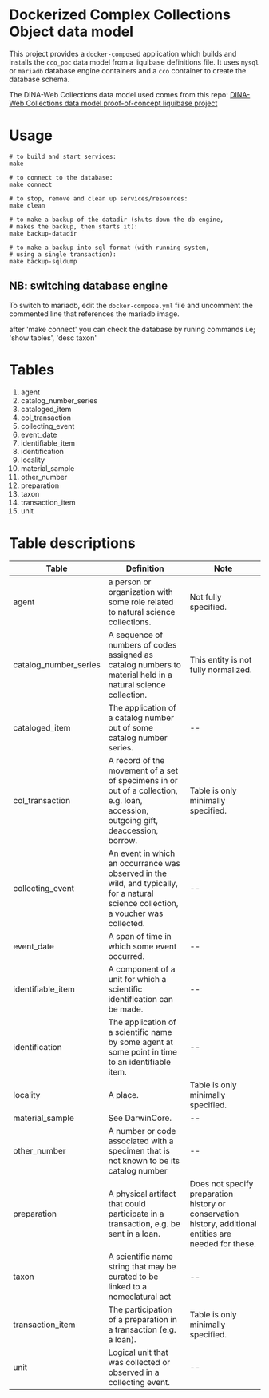 Dockerized Complex Collections Object data model
================================================

This project provides a `docker-compose`d application which builds and installs the `cco_poc` data model from a liquibase definitions file. It uses `mysql` or `mariadb` database engine containers and a `cco` container to create the database schema.

The DINA-Web Collections data model used comes from this repo: [DINA-Web Collections data model proof-of-concept liquibase project](https://github.com/DINA-Web/cco_poc)

# Usage

	# to build and start services:
	make

	# to connect to the database:
	make connect

	# to stop, remove and clean up services/resources:
	make clean

	# to make a backup of the datadir (shuts down the db engine, 
	# makes the backup, then starts it):
	make backup-datadir
	
	# to make a backup into sql format (with running system, 
	# using a single transaction):
	make backup-sqldump

## NB: switching database engine

To switch to mariadb, edit the `docker-compose.yml` file and uncomment the commented line that references the mariadb image.<p>
after 'make connect' you can check the database by runing commands i.e; 'show tables', 'desc taxon' 

# Tables

1. agent                 
1. catalog_number_series 
1. cataloged_item        
1. col_transaction       
1. collecting_event      
1. event_date            
1. identifiable_item     
1. identification        
1. locality              
1. material_sample       
1. other_number          
1. preparation           
1. taxon 
1. transaction_item
1. unit

# Table descriptions

Table | Definition | Note
------- | ------------------ | -------------
agent | a person or organization with some role related to natural science collections. |  Not fully specified.
catalog_number_series  | A sequence of numbers of codes assigned as catalog numbers to material held in a natural science collection. | This entity is not fully normalized.
cataloged_item | The application of a catalog number out of some catalog number series. |  --
col_transaction | A record of the movement of a set of specimens in or out of a collection, e.g. loan, accession, outgoing gift, deaccession, borrow. |  Table is only minimally specified.
collecting_event  | An event in which an occurrance was observed in the wild, and typically, for a natural science collection, a voucher was collected. |  --
event_date | A span of time in which some event occurred. |  --
identifiable_item  |  A component of a unit for which a scientific identification can be made. |  --
identification | The application of a scientific name by some agent at some point in time to an identifiable item. |  --
locality | A place. | Table is only minimally specified. 
material_sample | See DarwinCore. |  --
other_number | A number or code associated with a specimen that is not known to be its catalog number |  --
preparation | A physical artifact that could participate in a transaction, e.g. be sent in a loan. |  Does not specify preparation history or conservation history, additional entities are needed for these.
taxon | A scientific name string that may be curated to be linked to a nomeclatural act |  --
transaction_item | The participation of a preparation in a transaction (e.g. a loan). |  Table is only minimally specified.
unit | Logical unit that was collected or observed in a collecting event. |  --
